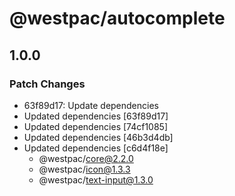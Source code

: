 # @westpac/autocomplete

## 1.0.0
### Patch Changes

- 63f89d17: Update dependencies
- Updated dependencies [63f89d17]
- Updated dependencies [74cf1085]
- Updated dependencies [46b3d4db]
- Updated dependencies [c6d4f18e]
  - @westpac/core@2.2.0
  - @westpac/icon@1.3.3
  - @westpac/text-input@1.3.0
